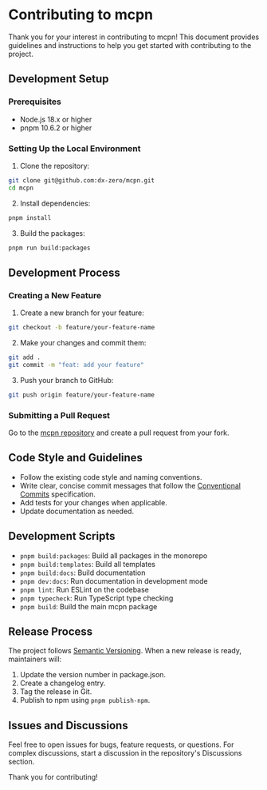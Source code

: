 # Contributing to mcpn

Thank you for your interest in contributing to mcpn! This document provides guidelines and instructions to help you get started with contributing to the project.

## Development Setup

### Prerequisites

- Node.js 18.x or higher
- pnpm 10.6.2 or higher

### Setting Up the Local Environment

1. Clone the repository:

```bash
git clone git@github.com:dx-zero/mcpn.git
cd mcpn
```

2. Install dependencies:

```bash
pnpm install
```

3. Build the packages:

```bash
pnpm run build:packages
```

## Development Process

### Creating a New Feature

1. Create a new branch for your feature:

```bash
git checkout -b feature/your-feature-name
```

2. Make your changes and commit them:

```bash
git add .
git commit -m "feat: add your feature"
```

3. Push your branch to GitHub:

```bash
git push origin feature/your-feature-name
```

### Submitting a Pull Request

Go to the [mcpn repository](https://github.com/dx-zero/mcpn) and create a pull request from your fork.

## Code Style and Guidelines

- Follow the existing code style and naming conventions.
- Write clear, concise commit messages that follow the [Conventional Commits](https://www.conventionalcommits.org/) specification.
- Add tests for your changes when applicable.
- Update documentation as needed.

## Development Scripts

- `pnpm build:packages`: Build all packages in the monorepo
- `pnpm build:templates`: Build all templates
- `pnpm build:docs`: Build documentation
- `pnpm dev:docs`: Run documentation in development mode
- `pnpm lint`: Run ESLint on the codebase
- `pnpm typecheck`: Run TypeScript type checking
- `pnpm build`: Build the main mcpn package

## Release Process

The project follows [Semantic Versioning](https://semver.org/). When a new release is ready, maintainers will:

1. Update the version number in package.json.
2. Create a changelog entry.
3. Tag the release in Git.
4. Publish to npm using `pnpm publish-npm`.

## Issues and Discussions

Feel free to open issues for bugs, feature requests, or questions. For complex discussions, start a discussion in the repository's Discussions section.

Thank you for contributing!